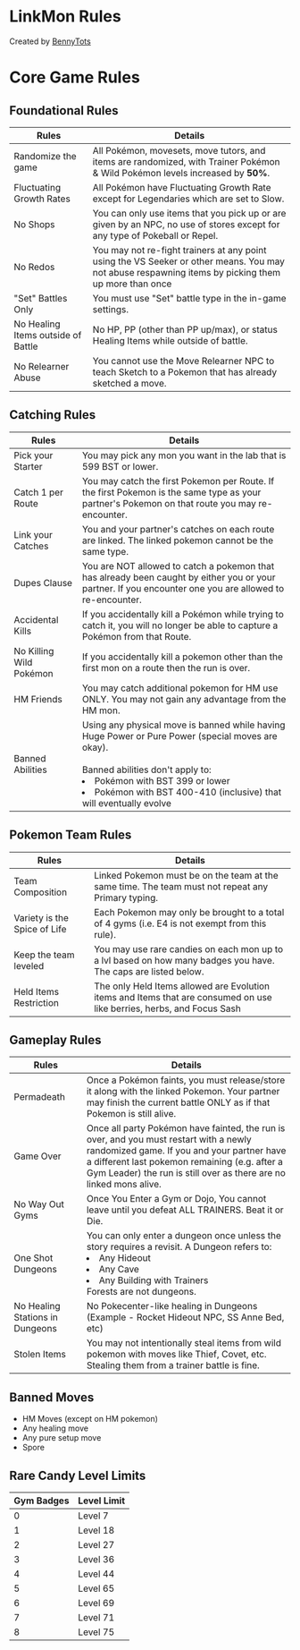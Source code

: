 # LinkMon Rules

Created by [BennyTots](https://www.twitch.tv/bennytots)

# Core Game Rules

## Foundational Rules
| Rules | Details |
| --- | --- |
| Randomize the game | All Pokémon, movesets, move tutors, and items are randomized, with Trainer Pokémon & Wild Pokémon levels increased by <b>50%</b>. |
| Fluctuating Growth Rates | All Pokémon have Fluctuating Growth Rate except for Legendaries which are set to Slow. |
| No Shops | You can only use items that you pick up or are given by an NPC, no use of stores except for any type of Pokeball or Repel. |
| No Redos | You may not re-fight trainers at any point using the VS Seeker or other means. You may not abuse respawning items by picking them up more than once |
| "Set" Battles Only | You must use "Set" battle type in the in-game settings. |
| No Healing Items outside of Battle | No HP, PP (other than PP up/max), or status Healing Items while outside of battle. |
| No Relearner Abuse | You cannot use the Move Relearner NPC to teach Sketch to a Pokemon that has already sketched a move. |

## Catching Rules
| Rules | Details |
| --- | --- |
| Pick your Starter | You may pick any mon you want in the lab that is 599 BST or lower. |
| Catch 1 per Route | You may catch the first Pokemon per Route. If the first Pokemon is the same type as your partner's Pokemon on that route you may re-encounter. |
| Link your Catches | You and your partner's catches on each route are linked. The linked pokemon cannot be the same type. |
| Dupes Clause | You are NOT allowed to catch a pokemon that has already been caught by either you or your partner. If you encounter one you are allowed to re-encounter. |
| Accidental Kills | If you accidentally kill a Pokémon while trying to catch it, you will no longer be able to capture a Pokémon from that Route. |
| No Killing Wild Pokémon | If you accidentally kill a pokemon other than the first mon on a route then the run is over. |
| HM Friends | You may catch additional pokemon for HM use ONLY. You may not gain any advantage from the HM mon. |
| Banned Abilities | Using any physical move is banned while having Huge Power or Pure Power (special moves are okay).<br><br>Banned abilities don't apply to:<li>Pokémon with BST 399 or lower</li><li>Pokémon with BST 400-410 (inclusive) that will eventually evolve</li> |

## Pokemon Team Rules
| Rules | Details |
| --- | --- |
| Team Composition | Linked Pokemon must be on the team at the same time. The team must not repeat any Primary typing. |
| Variety is the Spice of Life | Each Pokemon may only be brought to a total of 4 gyms (i.e. E4 is not exempt from this rule). | 
| Keep the team leveled | You may use rare candies on each mon up to a lvl based on how many badges you have. The caps are listed below. |
| Held Items Restriction | The only Held Items allowed are Evolution items and Items that are consumed on use like berries, herbs, and Focus Sash |

## Gameplay Rules
| Rules | Details |
| --- | --- |
| Permadeath | Once a Pokémon faints, you must release/store it along with the linked Pokemon. Your partner may finish the current battle ONLY as if that Pokemon is still alive. | 
| Game Over | Once all party Pokémon have fainted, the run is over, and you must restart with a newly randomized game. If you and your partner have a different last pokemon remaining (e.g. after a Gym Leader) the run is still over as there are no linked mons alive. |
| No Way Out Gyms | Once You Enter a Gym or Dojo, You cannot leave until you defeat ALL TRAINERS. Beat it or Die. |
| One Shot Dungeons | You can only enter a dungeon once unless the story requires a revisit. A Dungeon refers to:<li>Any Hideout</li><li>Any Cave</li><li>Any Building with Trainers</li>Forests are not dungeons. |
| No Healing Stations in Dungeons | No Pokecenter-like healing in Dungeons (Example - Rocket Hideout NPC, SS Anne Bed, etc) |
| Stolen Items | You may not intentionally steal items from wild pokemon with moves like Thief, Covet, etc. Stealing them from a trainer battle is fine. |

## Banned Moves
* HM Moves (except on HM pokemon)
* Any healing move
* Any pure setup move
* Spore

## Rare Candy Level Limits
| Gym Badges | Level Limit |
| --- | --- |
| 0 | Level 7 |
| 1 | Level 18 |
| 2 | Level 27 |
| 3 | Level 36 |
| 4 | Level 44 |
| 5 | Level 65 |
| 6 | Level 69 |
| 7 | Level 71 |
| 8 | Level 75 |
